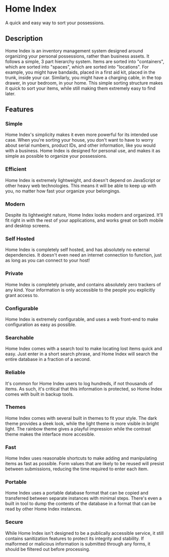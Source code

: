# Home Index

A quick and easy way to sort your possessions.


## Description

Home Index is an inventory management system designed around organizing your personal possessions, rather than business assets. It follows a simple, 3 part hierarchy system. Items are sorted into "containers", which are sorted into "spaces", which are sorted into "locations". For example, you might have bandaids, placed in a first aid kit, placed in the trunk, inside your car. Similarly, you might have a charging cable, in the top drawer, in your bedroom, in your home. This simple sorting structure makes it quick to sort your items, while still making them extremely easy to find later.


## Features

### Simple

Home Index's simplicity makes it even more powerful for its intended use case. When you're sorting your house, you don't want to have to worry about serial numbers, product IDs, and other information, like you would with a business. Home Index is designed for personal use, and makes it as simple as possible to organize your possessions.

### Efficient

Home Index is extremely lightweight, and doesn't depend on JavaScript or other heavy web technologies. This means it will be able to keep up with you, no matter how fast your organize your belongings.

### Modern

Despite its lightweight nature, Home Index looks modern and organized. It'll fit right in with the rest of your applications, and works great on both mobile and desktop screens.

### Self Hosted

Home Index is completely self hosted, and has absolutely no external dependencies. It doesn't even need an internet connection to function, just as long as you can connect to your host!

### Private

Home Index is completely private, and contains absolutely zero trackers of any kind. Your information is only accessible to the people you explicitly grant access to.

### Configurable

Home Index is extremely configurable, and uses a web front-end to make configuration as easy as possible.

### Searchable

Home Index comes with a search tool to make locating lost items quick and easy. Just enter in a short search phrase, and Home Index will search the entire database in a fraction of a second.

### Reliable

It's common for Home Index users to log hundreds, if not thousands of items. As such, it's critical that this information is protected, so Home Index comes with built in backup tools.

### Themes

Home Index comes with several built in themes to fit your style. The dark theme provides a sleek look, while the light theme is more visible in bright light. The rainbow theme gives a playful impression while the contrast theme makes the interface more accesible.

### Fast

Home Index uses reasonable shortcuts to make adding and manipulating items as fast as possible. Form values that are likely to be reused will presist between submissions, reducing the time required to enter each item.

### Portable

Home Index uses a portable database format that can be copied and transferred between separate instances with minimal steps. There's even a built in tool to dump the contents of the database in a format that can be read by other Home Index instances.

### Secure

While Home Index isn't designed to be a publically accessible service, it still contains sanitization features to protect its integrity and stability. If malformed or malicious information is submitted through any forms, it should be filtered out before processing.
